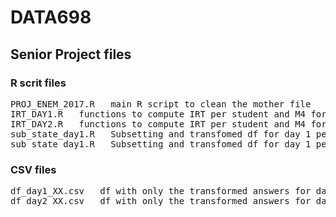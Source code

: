 # DATA698
## Senior Project files 
### R scrit files
<pre>
PROJ_ENEM_2017.R   main R script to clean the mother file  
IRT_DAY1.R   functions to compute IRT per student and M4 for the pair for the day1  
IRT_DAY2.R   functions to compute IRT per student and M4 for the pair for the day2  
sub_state_day1.R   Subsetting and transfomed df for day 1 per state  
sub_state_day1.R   Subsetting and transfomed df for day 1 per state  
</pre>

### CSV files  
<pre>
df_day1_XX.csv   df with only the transformed answers for day1 per state, XX acronym of state name   
df_day2_XX.csv   df with only the transformed answers for day1 per state, XX acronym of state name  
</pre>



